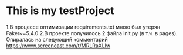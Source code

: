 # This is my testProject
1.В процессе оптимизации requirements.txt мною был утерян Faker~=5.4.0 
2.В проекте получилось 2 файла init.py (в т.ч. в pages). Опиралась на следующий комментарий https://www.screencast.com/t/MRLRaXLlw

